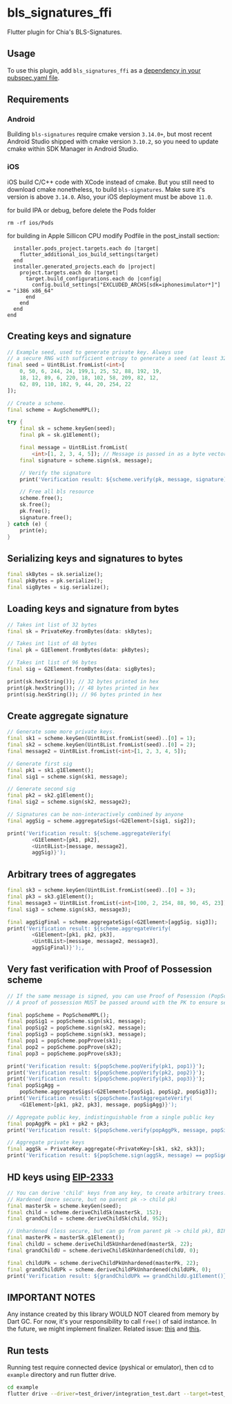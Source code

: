 # bls_signatures_ffi

Flutter plugin for Chia's BLS-Signatures.

## Usage

To use this plugin, add `bls_signatures_ffi` as a [dependency in your pubspec.yaml file](https://flutter.dev/docs/development/platform-integration/platform-channels).

## Requirements

### Android

Building `bls-signatures` require cmake version `3.14.0+`, but most recent Android Studio shipped with cmake version `3.10.2`, so you need to update cmake within SDK Manager in Android Studio.

### iOS

iOS build C/C++ code with XCode instead of cmake. But you still need to download cmake nonetheless, to build `bls-signatures`. Make sure it's version is above `3.14.0`.
Also, your iOS deployment must be above `11.0`.

for build IPA or debug, before delete the Pods folder

```#clean Pods folder
rm -rf ios/Pods
```

for building in Apple Sillicon CPU modify Podfile in the post_install section:

```post_install do |installer|
  installer.pods_project.targets.each do |target|
    flutter_additional_ios_build_settings(target)
  end
  installer.generated_projects.each do |project|
    project.targets.each do |target|
      target.build_configurations.each do |config|
        config.build_settings["EXCLUDED_ARCHS[sdk=iphonesimulator*]"] = "i386 x86_64"
      end
    end
  end
end
```

## Creating keys and signature

```dart
// Example seed, used to generate private key. Always use
// a secure RNG with sufficient entropy to generate a seed (at least 32 bytes).
final seed = Uint8List.fromList(<int>[
    0, 50, 6, 244, 24, 199,1, 25, 52, 88, 192, 19,
    18, 12, 89, 6, 220, 18, 102, 58, 209, 82, 12,
    62, 89, 110, 182, 9, 44, 20, 254, 22
]);

// Create a scheme.
final scheme = AugSchemeMPL();

try {
    final sk = scheme.keyGen(seed);
    final pk = sk.g1Element();

    final message = Uint8List.fromList(
        <int>[1, 2, 3, 4, 5]); // Message is passed in as a byte vector
    final signature = scheme.sign(sk, message);

    // Verify the signature
    print('Verification result: ${scheme.verify(pk, message, signature)}');

    // Free all bls resource
    scheme.free();
    sk.free();
    pk.free();
    signature.free();
} catch (e) {
    print(e);
}
```

## Serializing keys and signatures to bytes

```dart
final skBytes = sk.serialize();
final pkBytes = pk.serialize();
final sigBytes = sig.serialize();
```

## Loading keys and signature from bytes

```dart
// Takes int list of 32 bytes
final sk = PrivateKey.fromBytes(data: skBytes);

// Takes int list of 48 bytes
final pk = G1Element.fromBytes(data: pkBytes);

// Takes int list of 96 bytes
final sig = G2Element.fromBytes(data: sigBytes);

print(sk.hexString()); // 32 bytes printed in hex
print(pk.hexString()); // 48 bytes printed in hex
print(sig.hexString()); // 96 bytes printed in hex
```

## Create aggregate signature

```dart
// Generate some more private keys.
final sk1 = scheme.keyGen(Uint8List.fromList(seed)..[0] = 1);
final sk2 = scheme.keyGen(Uint8List.fromList(seed)..[0] = 2);
final message2 = Uint8List.fromList(<int>[1, 2, 3, 4, 5]);

// Generate first sig
final pk1 = sk1.g1Element();
final sig1 = scheme.sign(sk1, message);

// Generate second sig
final pk2 = sk2.g1Element();
final sig2 = scheme.sign(sk2, message2);

// Signatures can be non-interactively combined by anyone
final aggSig = scheme.aggregateSigs(<G2Element>[sig1, sig2]);

print('Verification result: ${scheme.aggregateVerify(
        <G1Element>[pk1, pk2], 
        <Uint8List>[message, message2], 
        aggSig)}');
```

## Arbitrary trees of aggregates

```dart
final sk3 = scheme.keyGen(Uint8List.fromList(seed)..[0] = 3);
final pk3 = sk3.g1Element();
final message3 = Uint8List.fromList(<int>[100, 2, 254, 88, 90, 45, 23]);
final sig3 = scheme.sign(sk3, message3);

final aggSigFinal = scheme.aggregateSigs(<G2Element>[aggSig, sig3]);
print('Verification result: ${scheme.aggregateVerify(
        <G1Element>[pk1, pk2, pk3], 
        <Uint8List>[message, message2, message3], 
        aggSigFinal)}');,
```

## Very fast verification with Proof of Possession scheme

```dart
// If the same message is signed, you can use Proof of Posession (PopScheme) for efficiency
// A proof of possession MUST be passed around with the PK to ensure security.

final popScheme = PopSchemeMPL();
final popSig1 = popScheme.sign(sk1, message);
final popSig2 = popScheme.sign(sk2, message);
final popSig3 = popScheme.sign(sk3, message);
final pop1 = popScheme.popProve(sk1);
final pop2 = popScheme.popProve(sk2);
final pop3 = popScheme.popProve(sk3);

print('Verification result: ${popScheme.popVerify(pk1, pop1)}');
print('Verification result: ${popScheme.popVerify(pk2, pop2)}');
print('Verification result: ${popScheme.popVerify(pk3, pop3)}');
final popSigAgg =
    popScheme.aggregateSigs(<G2Element>[popSig1, popSig2, popSig3]);
print('Verification result: ${popScheme.fastAggregateVerify(
    <G1Element>[pk1, pk2, pk3], message, popSigAgg)}');

// Aggregate public key, indistinguishable from a single public key
final popAggPk = pk1 + pk2 + pk3;
print('Verification result: ${popScheme.verify(popAggPk, message, popSigAgg)}');

// Aggregate private keys
final aggSk = PrivateKey.aggregate(<PrivateKey>[sk1, sk2, sk3]);
print('Verification result: ${popScheme.sign(aggSk, message) == popSigAgg}');
```

## HD keys using [EIP-2333](https://github.com/ethereum/EIPs/pull/2333)

```dart
// You can derive 'child' keys from any key, to create arbitrary trees. 4 byte indeces are used.
// Hardened (more secure, but no parent pk -> child pk)
final masterSk = scheme.keyGen(seed);
final child = scheme.deriveChildSk(masterSk, 152);
final grandChild = scheme.deriveChildSk(child, 952);

// Unhardened (less secure, but can go from parent pk -> child pk), BIP32 style
final masterPk = masterSk.g1Element();
final childU = scheme.deriveChildSkUnhardened(masterSk, 22);
final grandChildU = scheme.deriveChildSkUnhardened(childU, 0);

final childUPk = scheme.deriveChildPkUnhardened(masterPk, 22);
final grandChildUPk = scheme.deriveChildPkUnhardened(childUPk, 0);
print('Verification result: ${grandChildUPk == grandChildU.g1Element()}');
```

## IMPORTANT NOTES

Any instance created by this library WOULD NOT cleared from memory by Dart GC. For now, it's your responsibility to call `free()` of said instance.
In the future, we might implement finalizer. Related issue: [this](https://github.com/dart-lang/sdk/issues/35770) and [this](https://github.com/dart-lang/language/issues/1847).

## Run tests

Running test require connected device (pyshical or emulator), then cd to `example` directory and run flutter drive.

```bash
cd example
flutter drive --driver=test_driver/integration_test.dart --target=test_driver/main.dart
```
